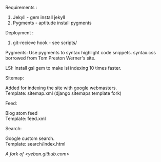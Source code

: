 Requirements :

 1. Jekyll - gem install jekyll
 2. Pygments - aptitude install pygments

Deployment :

 1. git-recieve hook - see scripts/

Pygments:
Use pygments to syntax highlight code snippets. syntax.css borrowed from Tom Preston Werner's site.

LSI:
Install gsl gem to make lsi indexing 10 times faster.

Sitemap:

Added for indexing the site with google webmasters.  
Template: sitemap.xml (django sitemaps template fork)

Feed:

Blog atom feed  
Template: feed.xml

Search:

Google custom search.  
Template: search/index.html

*A fork of <yeban.github.com>*
